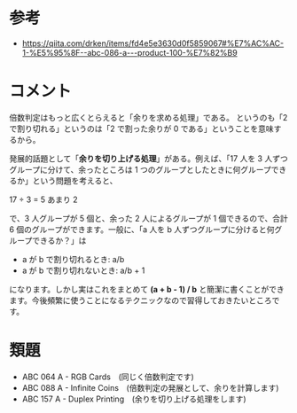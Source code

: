 # 参考

- https://qiita.com/drken/items/fd4e5e3630d0f5859067#%E7%AC%AC-1-%E5%95%8F--abc-086-a---product-100-%E7%82%B9

# コメント

倍数判定はもっと広くとらえると「余りを求める処理」である。
というのも「2 で割り切れる」というのは「2 で割った余りが 0 である」ということを意味するから。

発展的話題として「**余りを切り上げる処理**」がある。例えば、「17 人を 3 人ずつグループに分けて、余ったところは 1 つのグループとしたときに何グループできるか」という問題を考えると、

17 ÷ 3 = 5 あまり 2

で、3 人グループが 5 個と、余った 2 人によるグループが 1 個できるので、合計 6 個のグループができます。一般に、「a 人を b 人ずつグループに分けると何グループできるか？」は

- a が b で割り切れるとき: a/b
- a が b で割り切れないとき: a/b + 1

になります。しかし実はこれをまとめて **(a + b - 1) / b** と簡潔に書くことができます。今後頻繁に使うことになるテクニックなので習得しておきたいところです。

# 類題

- ABC 064 A - RGB Cards　(同じく倍数判定です)
- ABC 088 A - Infinite Coins　(倍数判定の発展として、余りを計算します)
- ABC 157 A - Duplex Printing　(余りを切り上げる処理をします)
